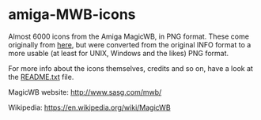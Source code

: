 # amiga-MWB-icons
Almost 6000 icons from the Amiga MagicWB, in PNG format. These come originally from [here](https://grimore.org/amiga/standardised_magicwb_icons), but were converted from the original INFO format to a more usable (at least for UNIX, Windows and the likes) PNG format.

For more info about the icons themselves, credits and so on, have a look at the [README.txt](README.txt) file.


MagicWB website: http://www.sasg.com/mwb/

Wikipedia: https://en.wikipedia.org/wiki/MagicWB
